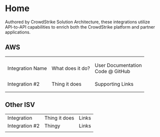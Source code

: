 # Home

Authored by CrowdStrike Solution Architecture, these integrations utilize API-to-API capabilities to enrich both the CrowdStrike platform and partner applications.



## AWS

|                  |                  |                                            |
| ---------------- | ---------------- | ------------------------------------------ |
| Integration Name | What does it do? | <p>User Documentation<br>Code @ GitHub</p> |
| Integration #2   | Thing it does    | Supporting Links                           |
|                  |                  |                                            |
|                  |                  |                                            |

## Other ISV

|                 |               |       |
| --------------- | ------------- | ----- |
| Integration     | Thing it does | Links |
| Integration #2  | Thingy        | Links |
|                 |               |       |
